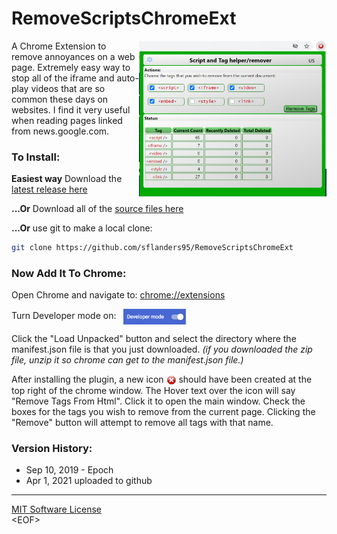 # RemoveScriptsChromeExt
<img src="images/logo.jpg" width="300" align="right">


A Chrome Extension to remove annoyances on a web page. Extremely easy way to stop all of the iframe and auto-play videos that are so common these days on websites.  I find it very useful when reading pages linked from news.google.com.

### To Install:

**Easiest way** Download the [latest release here][Latest]

**...Or** Download all of the [source files here][Master]

**...Or** use git to make a local clone:
```sh
git clone https://github.com/sflanders95/RemoveScriptsChromeExt
```

### Now Add It To Chrome:

Open Chrome and navigate to: [chrome://extensions](chrome://extensions)

Turn Developer mode on: &nbsp; <img src="images/chromeDevModeOn.png" width="100" valign="middle">

Click the "Load Unpacked" button and select the directory where the manifest.json file is that you just downloaded.  *(if you downloaded the zip file, unzip it so chrome can get to the manifest.json file.)*

After installing the plugin, a new icon <img src="images/Actions-process-stop-icon16.png" valign="middle"> should have been created at the top right of the chrome window.  The Hover text over the icon will say "Remove Tags From Html".  Click it to open the main window.  Check the boxes for the tags you wish to remove from the current page.  Clicking the "Remove" button will attempt to remove all tags with that name.

### Version History:

- Sep 10, 2019 - Epoch
- Apr 1, 2021 uploaded to github

---

[MIT Software License](https://raw.githubusercontent.com/sflanders95/EmpireMillenniumChromeExt/master/LICENSE) <br>
\<EOF\>

[Latest]: https://github.com/sflanders95/RemoveScriptsChromeExt/releases/latest
[Master]: https://github.com/sflanders95/RemoveScriptsChromeExt/archive/master.zip
